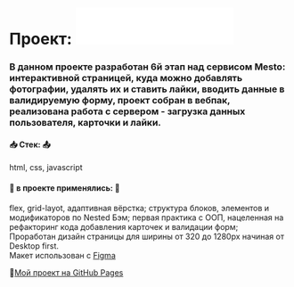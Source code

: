 # Проект: ![alt tag](https://raw.githubusercontent.com/RyzhukIgor/mesto/b8f156a2da1e181af78ffff57a98a18185b7e9c0/images/logo.svg)
### В данном проекте разработан 6й этап над сервисом Mesto: интерактивной страницей, куда можно добавлять фотографии, удалять их и ставить лайки, вводить данные в валидируемую форму, проект собран в вебпак, реализована работа с сервером - загрузка данных пользователя, карточки и лайки.
#### :inbox_tray: __Стек:__ :outbox_tray:
html, css, javascript
#### :pushpin: __в проекте применялись:__ :pushpin:
flex, grid-layot, адаптивная вёрстка; структура блоков, элементов и модификаторов по Nested Бэм; первая практика с ООП, нацеленная на рефакторинг кода добавления карточек и валидации форм;  
Проработан дизайн страницы для ширины от 320 до 1280px начиная от Desktop first.    
Макет использован с [Figma](https://www.figma.com/file/2cn9N9jSkmxD84oJik7xL7/JavaScript.-Sprint-4?node-id=0%3A1)

:open_file_folder:[Мой проект на GitHub Pages](https://ryzhukigor.github.io/mesto/)

